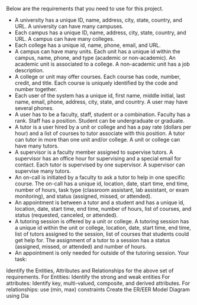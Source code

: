 Below are the requirements that you need to use for this project.

- A university has a unique ID, name, address, city, state, country, and URL. A university can have many campuses.
- Each campus has a unique ID, name, address, city, state, country, and URL. A campus can have many colleges.
- Each college has a unique id, name, phone, email, and URL.
- A campus can have many units. Each unit has a unique id within the campus, name, phone, and type (academic or non-academic). An academic unit is associated to a college. A non-academic unit has a job description.
- A college or unit may offer courses. Each course has code, number, credit, and title. Each course is uniquely identified by the code and number together.
- Each user of the system has a unique id, first name, middle initial, last name, email, phone, address, city, state, and country. A user may have several phones.
- A user has to be a faculty, staff, student or a combination. Faculty has a rank. Staff has a position. Student can be undergraduate or graduate.
- A tutor is a user hired by a unit or college and has a pay rate (dollars per hour) and a list of courses to tutor associate with this position. A tutor can tutor in more than one unit and/or college. A unit or college can have many tutors.
- A supervisor is a faculty member assigned to supervise tutors. A supervisor has an office hour for supervising and a special email for contact. Each tutor is supervised by one supervisor. A supervisor can supervise many tutors.
- An on-call is initiated by a faculty to ask a tutor to help in one specific course. The on-call has a unique id, location, date, start time, end time, number of hours, task type (classroom assistant, lab assistant, or exam monitoring), and status (assigned, missed, or attended).
- An appointment is between a tutor and a student and has a unique id, location, date, start time, end time, number of hours, list of courses, and status (requested, canceled, or attended).
- A tutoring session is offered by a unit or college. A tutoring session has a unique id within the unit or college, location, date, start time, end time, list of tutors assigned to the session, list of courses that students could get help for. The assignment of a tutor to a session has a status (assigned, missed, or attended) and number of hours.
- An appointment is only needed for outside of the tutoring session.
 Your task:

Identify the Entities, Attributes and Relationships for the above set of requirements.
For Entities: Identify the strong and weak entities
For attributes: Identify key, multi-valued, composite, and derived attributes.
For relationships: use (min, max) constraints
Create the ER/EER Model Diagram using Dia
